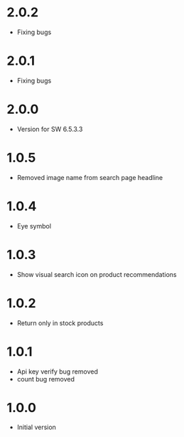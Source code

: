 # 2.0.2
- Fixing bugs

# 2.0.1
- Fixing bugs

# 2.0.0
- Version for SW 6.5.3.3

# 1.0.5
- Removed image name from search page headline

# 1.0.4
- Eye symbol

# 1.0.3
- Show visual search icon on product recommendations

# 1.0.2
- Return only in stock products

# 1.0.1
- Api key verify bug removed
- count bug removed

# 1.0.0
- Initial version
